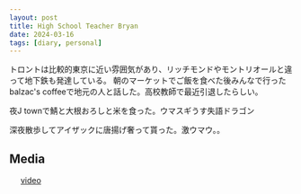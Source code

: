 ```yaml
---
layout: post
title: High School Teacher Bryan 
date: 2024-03-16
tags: [diary, personal]
---
```


トロントは比較的東京に近い雰囲気があり、リッチモンドやモントリオールと違って地下鉄も発達している。
朝のマーケットでご飯を食べた後みんなで行ったbalzac's coffeeで地元の人と話した。高校教師で最近引退したらしい。

夜J townで鯖と大根おろしと米を食った。ウマスギうす失語ドラゴン

深夜散歩してアイザックに唐揚げ奢って貰った。激ウマウ。。
## Media

<div style="display: flex; flex-wrap: wrap; gap: 10px;"><img src="https://lh3.googleusercontent.com/lr/AAJ1LKdWf1ThtFfbpLcGGcATgZysaCC2Ed2WEGXiqPFqs73FYMTlr9588aw7N_b5dSYLYxUPivaagZxvIdaEwAf5HBhYRYqFVwlu4dWnn-LwqiHceWjoTcXIe3QWSyVgUQIfTJ2md9eOqpS4DsA5iAUx00te0cRBKLAIAUGFRj4m2kisjBB69zW6vWdaU_yc8yXyNjYxsAZX5s4TJYI-ddh9Hxw2saJRNt0HUBTic4bR9DyK6hPCojg9Ye0ZPMlEutv97QFAQ4PZqDC2uOoQiQSR7zMwOk3uk7xBqfPQO6FbK20Jl7yjxuTwHbiglMA1ktlMJdchgh2GZ7_XQ2shlArNlAuytEpx36V71yxgzgXd3ytMsFdF-xWveJgoijimlvRYLr-dGfpZUKjsgETNNOipXF8GAMA72VxocvtmZfH5NYGn7mFrG9RXe_ERJa2OtxnfL_PQd0iSz3067xXnzZF1VV6UeGi9jpXXbznfFi50iLI2IR8H1uDX6Ci9XSmubyWRsNODW3xUaeJBGFqyVPKCsZmFwNmQSSCUvEoojlJHZWCgC_qxenRVNz9x0bUriIne-ZfRUyzhRr9qmvZGXnY45zPuph_5R5dkY-GiCPJqDlvrKvPnZQ4N7NfY4vwd7gXCREowFXnZOVftUjL1QN0ccThuiO7mx6QR9dIQ3aq_sYbBsTpA-4dVz0iVLmYX5A6IysT0m3tlNX9borNeyvU3YLJyWECGCcqMzRdBohDthCinnwr5SVAnPYI59nmnev9RF2mSsiibwpij9Ext_FERrPD1Dv-J8sDykVkOepkrmL2-Tz1-609kKCjTwyR5Zj0JIcY97m5qKyUKofitgEiVi453sJ-VcjXZCeWf9PaOiL_xuk2FJZ_aHSq3Xo7i2mja8ng4q8ZaD8Flee1-FQDt3Ylrda3mEXDDvg6ndWWxt2NeuDa4b8s3bCyLOiu4yLGBCCe9hU8" alt="" style="max-width: 100%; height: auto;"><br> <a href="https://photos.google.com/lr/album/ADVFWbeu50_RulrcDCXNkLO7stKdAmGPiTSKxC2SEjvKGApt6yaiPn8XlJzaDA_ITvCp1dr_Hyyw/photo/ADVFWbdpe43PhqdTa_AS3r-oyPGCnBh6JSBqKiiVhWDS_qKqJIH4pAj09AR-gje-nGi6AASy2lq5WB7LDvoNwapGiuz_9CucbA">video</a><br></div>
